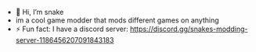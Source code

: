 - 👋 Hi, I’m snake
- im a cool game modder that mods different games on anything
- ⚡ Fun fact: I have a discord server: https://discord.gg/snakes-modding-server-1186456207091843183
